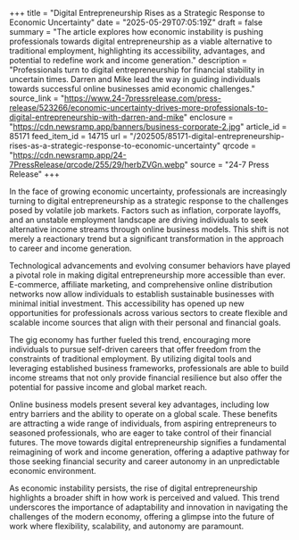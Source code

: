 +++
title = "Digital Entrepreneurship Rises as a Strategic Response to Economic Uncertainty"
date = "2025-05-29T07:05:19Z"
draft = false
summary = "The article explores how economic instability is pushing professionals towards digital entrepreneurship as a viable alternative to traditional employment, highlighting its accessibility, advantages, and potential to redefine work and income generation."
description = "Professionals turn to digital entrepreneurship for financial stability in uncertain times. Darren and Mike lead the way in guiding individuals towards successful online businesses amid economic challenges."
source_link = "https://www.24-7pressrelease.com/press-release/523266/economic-uncertainty-drives-more-professionals-to-digital-entrepreneurship-with-darren-and-mike"
enclosure = "https://cdn.newsramp.app/banners/business-corporate-2.jpg"
article_id = 85171
feed_item_id = 14715
url = "/202505/85171-digital-entrepreneurship-rises-as-a-strategic-response-to-economic-uncertainty"
qrcode = "https://cdn.newsramp.app/24-7PressRelease/qrcode/255/29/herbZVGn.webp"
source = "24-7 Press Release"
+++

<p>In the face of growing economic uncertainty, professionals are increasingly turning to digital entrepreneurship as a strategic response to the challenges posed by volatile job markets. Factors such as inflation, corporate layoffs, and an unstable employment landscape are driving individuals to seek alternative income streams through online business models. This shift is not merely a reactionary trend but a significant transformation in the approach to career and income generation.</p><p>Technological advancements and evolving consumer behaviors have played a pivotal role in making digital entrepreneurship more accessible than ever. E-commerce, affiliate marketing, and comprehensive online distribution networks now allow individuals to establish sustainable businesses with minimal initial investment. This accessibility has opened up new opportunities for professionals across various sectors to create flexible and scalable income sources that align with their personal and financial goals.</p><p>The gig economy has further fueled this trend, encouraging more individuals to pursue self-driven careers that offer freedom from the constraints of traditional employment. By utilizing digital tools and leveraging established business frameworks, professionals are able to build income streams that not only provide financial resilience but also offer the potential for passive income and global market reach.</p><p>Online business models present several key advantages, including low entry barriers and the ability to operate on a global scale. These benefits are attracting a wide range of individuals, from aspiring entrepreneurs to seasoned professionals, who are eager to take control of their financial futures. The move towards digital entrepreneurship signifies a fundamental reimagining of work and income generation, offering a adaptive pathway for those seeking financial security and career autonomy in an unpredictable economic environment.</p><p>As economic instability persists, the rise of digital entrepreneurship highlights a broader shift in how work is perceived and valued. This trend underscores the importance of adaptability and innovation in navigating the challenges of the modern economy, offering a glimpse into the future of work where flexibility, scalability, and autonomy are paramount.</p>